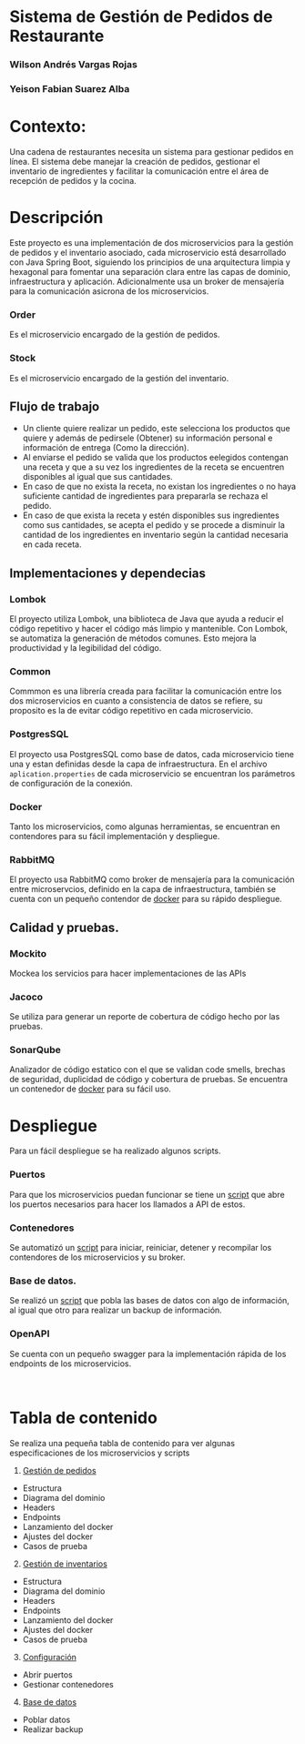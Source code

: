 # Sistema de Gestión de Pedidos de Restaurante

### Wilson Andrés Vargas Rojas
### Yeison Fabian Suarez Alba

# Contexto:
Una cadena de restaurantes necesita un sistema para gestionar pedidos en línea.
El sistema debe manejar la creación de pedidos, gestionar el inventario de
ingredientes y facilitar la comunicación entre el área de recepción de pedidos y la
cocina.

# Descripción
Este proyecto es una implementación de dos microservicios para la gestión de pedidos y el inventario asociado, cada microservicio está desarrollado con Java Spring Boot, siguiendo los principios de una arquitectura limpia y hexagonal para fomentar una separación clara entre las capas de dominio, infraestructura y aplicación. Adicionalmente usa un broker de mensajería para la comunicación asicrona de los microservicios.

 ### Order
Es el microservicio encargado de la gestión de pedidos.

### Stock
Es el microservicio encargado de la gestión del inventario.


## Flujo de trabajo
- Un cliente quiere realizar un pedido, este selecciona los productos que quiere y además de pedirsele (Obtener) su información personal e información de entrega (Como la dirección).
- Al enviarse el pedido se valida que los productos eelegidos contengan una receta y que a su vez los ingredientes de la receta se encuentren disponibles al igual que sus cantidades.
- En caso de que no exista la receta, no existan los ingredientes o no haya suficiente cantidad de ingredientes para prepararla se rechaza el pedido.
- En caso de que exista la receta y estén disponibles sus ingredientes como sus cantidades, se acepta el pedido y se procede a disminuir la cantidad de los ingredientes en inventario según la cantidad necesaria en cada receta.


## Implementaciones y dependecias

### Lombok
El proyecto utiliza Lombok, una biblioteca de Java que ayuda a reducir el código repetitivo y hacer el código más limpio y mantenible. Con Lombok, se automatiza la generación de métodos comunes. Esto mejora la productividad y la legibilidad del código.

### Common
Commmon es una librería creada para facilitar la comunicación entre los dos microservicios en cuanto a consistencia de datos se refiere, su proposito es la de evitar código repetitivo en cada microservicio.

### PostgresSQL
El proyecto usa PostgresSQL como base de datos, cada microservicio tiene una y estan definidas desde la capa de infraestructura. En el archivo ``` aplication.properties ``` de cada microservicio se encuentran los parámetros de configuración de la conexión.

### Docker 
Tanto los microservicios, como algunas herramientas, se encuentran en contendores para su fácil implementación y despliegue.

### RabbitMQ
El proyecto usa RabbitMQ como broker de mensajería para la comunicación entre microservcios, definido en la capa de infraestructura, también se cuenta con un pequeño contendor de [docker](rabbitmq) para su rápido despliegue.

## Calidad y pruebas.

### Mockito
Mockea los servicios para hacer implementaciones de las APIs

### Jacoco
Se utiliza para generar un reporte de cobertura de código hecho por las pruebas.

### SonarQube
Analizador de código estatico con el que se validan code smells, brechas de seguridad, duplicidad de código y cobertura de pruebas. Se encuentra un contenedor de [docker](sonarqube) para su fácil uso.

# Despliegue

Para un fácil despliegue se ha realizado algunos scripts.

### Puertos
Para que los microservicios puedan funcionar se tiene un [script](config) que abre los puertos necesarios para hacer los llamados a API de estos.

### Contenedores
Se automatizó un [script](config) para iniciar, reiniciar, detener y recompilar los contendores de los microservicios y su broker.

### Base de datos.
Se realizó un [script](database) que pobla las bases de datos con algo de información, al igual que otro para realizar un backup de información.

### OpenAPI
Se cuenta con un pequeño swagger para la implementación rápida de los endpoints de los microservicios.

<br>
 
# Tabla de contenido
Se realiza una pequeña tabla de contenido para ver algunas especificaciones de los microservicios y scripts

1. [Gestión de pedidos](order)
  * Estructura
  * Diagrama del dominio
  * Headers
  * Endpoints
  * Lanzamiento del docker
  * Ajustes del docker
  * Casos de prueba
2. [Gestión de inventarios](stock)
  * Estructura
  * Diagrama del dominio
  * Headers
  * Endpoints
  * Lanzamiento del docker
  * Ajustes del docker
  * Casos de prueba
3. [Configuración](config)
  * Abrir puertos
  * Gestionar contenedores 
4. [Base de datos](database)
  * Poblar datos
  * Realizar backup